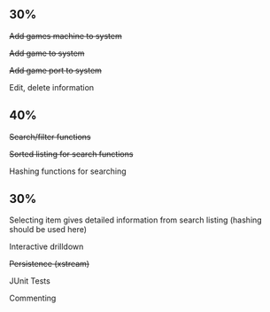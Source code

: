 ## 30%

~~Add games machine to system~~

~~Add game to system~~

~~Add game port to system~~

Edit, delete information

## 40%

~~Search/filter functions~~

~~Sorted listing for search functions~~

Hashing functions for searching

## 30%

Selecting item gives detailed information from search listing (hashing should be used here)

Interactive drilldown

~~Persistence (xstream)~~

JUnit Tests

Commenting